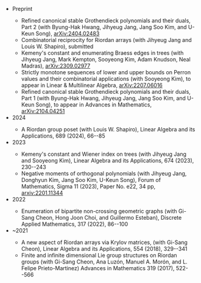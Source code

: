 <ul>
  <li>Preprint</li>
    <ul>
      <li>Refined canonical stable Grothendieck polynomials and their duals, Part 2 (with Byung-Hak Hwang, Jihyeug Jang, Jang Soo Kim, and U-Keun Song),  <a href="https://arxiv.org/abs/2404.02483">arXiv:2404.02483</a></li>
      <li>Combinatorial reciprocity for Riordan arrays (with Jihyeug Jang and Louis W. Shapiro), submitted </li>
      <li>Kemeny's constant and enumerating Braess edges in trees (with Jihyeug Jang, Mark Kempton, Sooyeong Kim, Adam Knudson, Neal Madras), <a href="https://arxiv.org/abs/2309.02977">arXiv:2309.02977</a> </li>
      <li>Strictly monotone sequences of lower and upper bounds on Perron values and their combinatorial applications (with Sooyeong Kim), to appear in Linear & Multilinear Algebra,  <a href="https://arxiv.org/abs/2207.06016">arXiv:2207.06016</a></li>
      <li>Refined canonical stable Grothendieck polynomials and their duals, Part 1 (with Byung-Hak Hwang, Jihyeug Jang, Jang Soo Kim, and U-Keun Song), to appear in Advances in Mathematics,  <a href="https://arxiv.org/abs/2104.04251">arXiv:2104.04251</a></li>
    </ul>
  <li>2024</li>
    <ul>
      <li>A Riordan group poset (with Louis W. Shapiro), Linear Algebra and its Applications, 689 (2024), 66--85</li>
    </ul>
  <li>2023</li>
    <ul>
      <li>Kemeny's constant and Wiener index on trees (with Jihyeug Jang and Sooyeong Kim), Linear Algebra and its Applications, 674 (2023), 230--243</li>
      <li>Negative moments of orthogonal polynomials (with Jihyeug Jang, Donghyun Kim, Jang Soo Kim, U-Keun Song), Forum of Mathematics, Sigma 11 (2023), Paper No. e22, 34 pp, <a href="https://arxiv.org/abs/2201.11344">arxiv:2201.11344</a></li>
    </ul>
  <li>2022</li>
    <ul>
      <li>Enumeration of bipartite non-crossing geometric graphs (with Gi-Sang Cheon, Hong Joon Choi, and Guillermo Esteban), Discrete Applied Mathematics, 317 (2022), 86--100</li>
    </ul>
  <li>~2021</li>
    <ul>
      <li>A new aspect of Riordan arrays via Krylov matrices, (with Gi-Sang Cheon), Linear Algebra and its Applications, 554 (2018), 329--341</li>
      <li>Finite and infinite dimensional Lie group structures on Riordan groups (with Gi-Sang Cheon, Ana Luzón, Manuel A. Morón, and L. Felipe Prieto-Martinez) Advances in Mathematics 319 (2017), 522--566 </li>
    </ul>
</ul>
